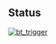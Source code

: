 ## Status

[![bt_trigger](https://catalog.flipperzero.one/application/bt_trigger/widget)](https://catalog.flipperzero.one/application/bt_trigger/page)